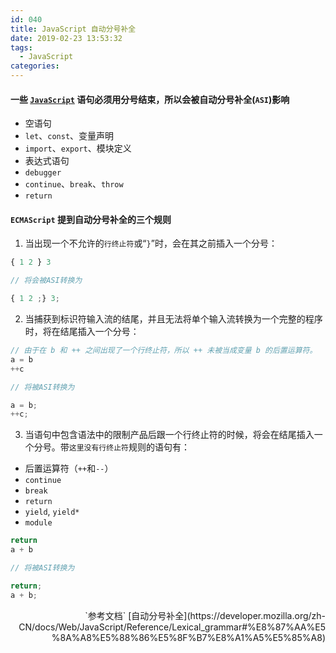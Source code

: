 ```yaml
---
id: 040
title: JavaScript 自动分号补全
date: 2019-02-23 13:53:32
tags:
  - JavaScript
categories:
---
```


#### 一些 [`JavaScript`](https://developer.mozilla.org/zh-CN/docs/Web/JavaScript/Reference/Statements) 语句必须用分号结束，所以会被自动分号补全(`ASI`)影响
- 空语句
- `let`、`const`、变量声明
- `import`、`export`、模块定义
- 表达式语句
- `debugger`
- `continue`、`break`、`throw`
- `return`

#### `ECMAScript` 提到自动分号补全的三个规则
1. 当出现一个不允许的`行终止符`或“`}`”时，会在其之前插入一个分号：
  ```js
  { 1 2 } 3 

  // 将会被ASI转换为 

  { 1 2 ;} 3;
  ```
2. 当捕获到标识符输入流的结尾，并且无法将单个输入流转换为一个完整的程序时，将在结尾插入一个分号：
  ```js
  // 由于在 b 和 ++ 之间出现了一个行终止符，所以 ++ 未被当成变量 b 的后置运算符。
  a = b
  ++c

  // 将被ASI转换为

  a = b;
  ++c;
  ```
3. 当语句中包含语法中的限制产品后跟一个行终止符的时候，将会在结尾插入一个分号。带`这里没有行终止符`规则的语句有：
  - 后置运算符（`++`和`--`）
  - `continue`
  - `break`
  - `return`
  - `yield`, `yield*`
  - `module`
  ```js
  return
  a + b

  // 将被ASI转换为

  return;
  a + b;
  ```

<p style="text-align: right;">`参考文档` [自动分号补全](https://developer.mozilla.org/zh-CN/docs/Web/JavaScript/Reference/Lexical_grammar#%E8%87%AA%E5%8A%A8%E5%88%86%E5%8F%B7%E8%A1%A5%E5%85%A8)</p>
